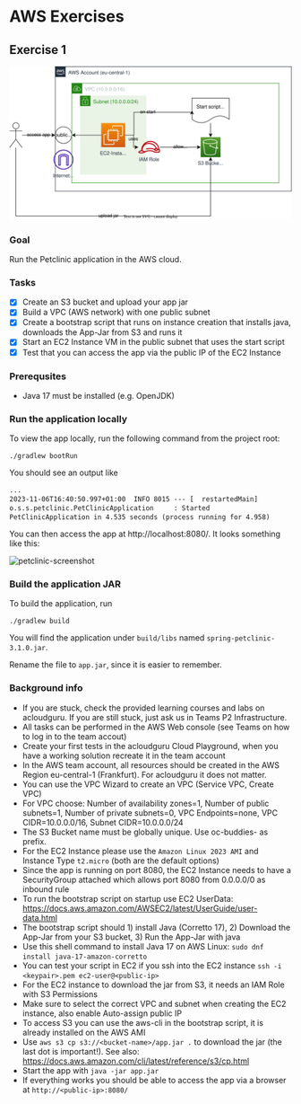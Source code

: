 # AWS Exercises

## Exercise 1

![Goal1](./goal1.svg)

### Goal

Run the Petclinic application in the AWS cloud.

### Tasks

- [x] Create an S3 bucket and upload your app jar
- [x] Build a VPC (AWS network) with one public subnet
- [x] Create a bootstrap script that runs on instance creation that installs java, downloads the App-Jar from S3 and runs it
- [x] Start an EC2 Instance VM in the public subnet that uses the start script
- [x] Test that you can access the app via the public IP of the EC2 Instance

### Prerequsites

- Java 17 must be installed (e.g. OpenJDK)

### Run the application locally

To view the app locally, run the following command from the project root:

```
./gradlew bootRun
```

You should see an output like
```
...
2023-11-06T16:40:50.997+01:00  INFO 8015 --- [  restartedMain] o.s.s.petclinic.PetClinicApplication     : Started PetClinicApplication in 4.535 seconds (process running for 4.958)
```

You can then access the app at http://localhost:8080/. It looks something like this:

<img width="1042" alt="petclinic-screenshot" src="https://cloud.githubusercontent.com/assets/838318/19727082/2aee6d6c-9b8e-11e6-81fe-e889a5ddfded.png">

### Build the application JAR

To build the application, run

```
./gradlew build
```

You will find the application under `build/libs` named `spring-petclinic-3.1.0.jar`.

Rename the file to `app.jar`, since it is easier to remember.

### Background info

* If you are stuck, check the provided learning courses and labs on acloudguru. If you are still stuck, just ask us in Teams P2 Infrastructure.
* All tasks can be performed in the AWS Web console (see Teams on how to log in to the team accout)
* Create your first tests in the acloudguru Cloud Playground, when you have a working solution recreate it in the team account
* In the AWS team account, all resources should be created in the AWS Region eu-central-1 (Frankfurt). For acloudguru it does not matter.
* You can use the VPC Wizard to create an VPC (Service VPC, Create VPC)
* For VPC choose: Number of availability zones=1, Number of public subnets=1, Number of private subnets=0, VPC Endpoints=none, VPC CIDR=10.0.0.0/16, Subnet CIDR=10.0.0.0/24
* The S3 Bucket name must be globally unique. Use oc-buddies- as prefix.
* For the EC2 Instance please use the `Amazon Linux 2023 AMI` and Instance Type `t2.micro` (both are the default options)
* Since the app is running on port 8080, the EC2 Instance needs to have a SecurityGroup attached which allows port 8080 from 0.0.0.0/0 as inbound rule
* To run the bootstrap script on startup use EC2 UserData: https://docs.aws.amazon.com/AWSEC2/latest/UserGuide/user-data.html
* The bootstrap script should 1) install Java (Corretto 17), 2) Download the App-Jar from your S3 bucket, 3) Run the App-Jar with java
* Use this shell command to install Java 17 on AWS Linux: `sudo dnf install java-17-amazon-corretto`
* You can test your script in EC2 if you ssh into the EC2 instance `ssh -i <keypair>.pem ec2-user@<public-ip>`
* For the EC2 instance to download the jar from S3, it needs an IAM Role with S3 Permissions
* Make sure to select the correct VPC and subnet when creating the EC2 instance, also enable Auto-assign public IP
* To access S3 you can use the aws-cli in the bootstrap script, it is already installed on the AWS AMI
* Use `aws s3 cp s3://<bucket-name>/app.jar .` to download the jar (the last dot is important!). See also: https://docs.aws.amazon.com/cli/latest/reference/s3/cp.html
* Start the app with `java -jar app.jar`
* If everything works you should be able to access the app via a browser at `http://<public-ip>:8080/`
